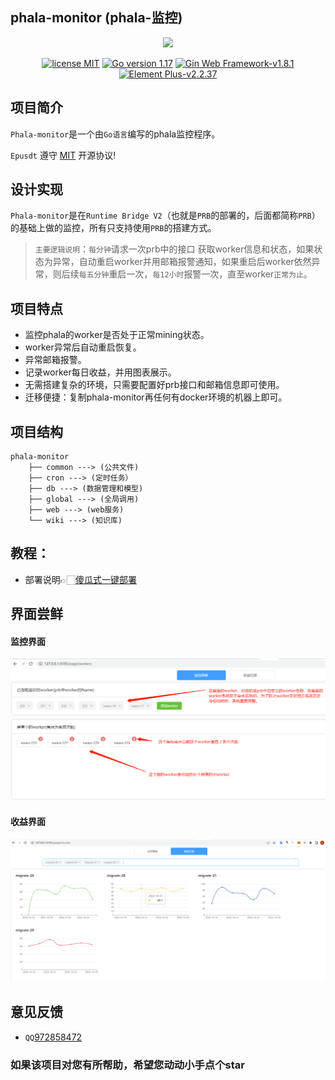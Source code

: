 ## phala-monitor (phala-监控)
<p align="center">
<img src="wiki/img/">
</p>
<p align="center">
<a href="https://opensource.org/licenses/MIT"><img src="https://img.shields.io/badge/license-MIT-blue" alt="license MIT"></a>
<a href="https://golang.org"><img src="https://img.shields.io/badge/Golang-1.17-red" alt="Go version 1.17"></a>
<a href="https://gin-gonic.com/zh-cn/docs/examples/html-rendering/"><img src="https://img.shields.io/badge/Gin Web Framework-v1.8.1-blue" alt="Gin Web Framework-v1.8.1"></a>
<a href="https://element-plus.org/zh-CN/"><img src="https://img.shields.io/badge/Element Plus-v2.2.37-green" alt="Element Plus-v2.2.37"></a>
</p>


## 项目简介
`Phala-monitor`是一个由`Go语言`编写的phala监控程序。

`Epusdt` 遵守 [MIT](https://opensource.org/licenses/MIT) 开源协议!

## 设计实现
`Phala-monitor`是在`Runtime Bridge V2`（也就是`PRB`的部署的，后面都简称`PRB`）的基础上做的监控，所有只支持使用`PRB`的搭建方式。

> `主要逻辑说明`：`每分钟`请求一次prb中的接口 获取worker信息和状态，如果状态为异常，自动重启worker并用邮箱报警通知，如果重启后worker依然异常，则后续`每五分钟`重启一次，`每12小时`报警一次，直至worker`正常为止`。

## 项目特点
- 监控phala的worker是否处于正常mining状态。
- worker异常后自动重启恢复。
- 异常邮箱报警。
- 记录worker每日收益，并用图表展示。
- 无需搭建复杂的环境，只需要配置好prb接口和邮箱信息即可使用。
- 迁移便捷：复制phala-monitor再任何有docker环境的机器上即可。

## 项目结构
```
phala-monitor
    ├── common ---> (公共文件)
    ├── cron ---> (定时任务）
    ├── db ---> (数据管理和模型)
    ├── global ---> (全局调用)
    ├── web ---> (web服务)
    └── wiki ---> (知识库)
```

## 教程：
- 部署说明👉🏻[傻瓜式一键部署](wiki/deploy.md)

## 界面尝鲜

#### 监控界面
![workers-explain.png](wiki/img/workers-explain.png)

#### 收益界面
![income-explain.png](wiki/img/income-explain.png)



## 意见反馈
- `QQ`[972858472](http://wpa.qq.com/msgrd?v=3&uin=2519955172&site=qq&menu=yes)


### 如果该项目对您有所帮助，希望您动动小手点个star
